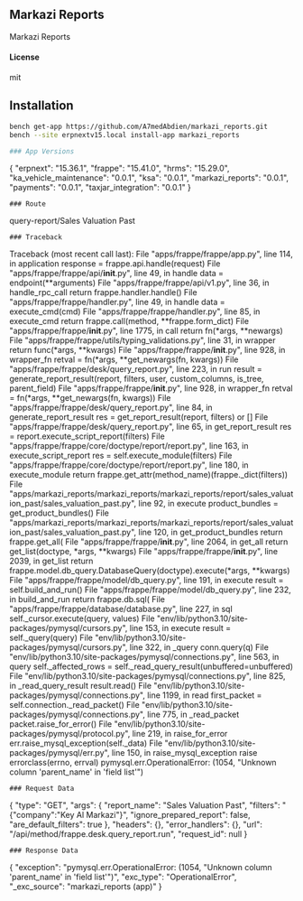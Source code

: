 ## Markazi Reports

Markazi Reports

#### License

mit

## Installation

```sh
bench get-app https://github.com/A7medAbdien/markazi_reports.git
bench --site erpnextv15.local install-app markazi_reports
```

```sh
### App Versions
```

{
"erpnext": "15.36.1",
"frappe": "15.41.0",
"hrms": "15.29.0",
"ka_vehicle_maintenance": "0.0.1",
"ksa": "0.0.1",
"markazi_reports": "0.0.1",
"payments": "0.0.1",
"taxjar_integration": "0.0.1"
}

```
### Route
```

query-report/Sales Valuation Past

```
### Traceback
```

Traceback (most recent call last):
File "apps/frappe/frappe/app.py", line 114, in application
response = frappe.api.handle(request)
File "apps/frappe/frappe/api/**init**.py", line 49, in handle
data = endpoint(**arguments)
File "apps/frappe/frappe/api/v1.py", line 36, in handle_rpc_call
return frappe.handler.handle()
File "apps/frappe/frappe/handler.py", line 49, in handle
data = execute_cmd(cmd)
File "apps/frappe/frappe/handler.py", line 85, in execute_cmd
return frappe.call(method, **frappe.form_dict)
File "apps/frappe/frappe/**init**.py", line 1775, in call
return fn(*args, \*\*newargs)
File "apps/frappe/frappe/utils/typing_validations.py", line 31, in wrapper
return func(*args, **kwargs)
File "apps/frappe/frappe/**init**.py", line 928, in wrapper_fn
retval = fn(\*args, **get_newargs(fn, kwargs))
File "apps/frappe/frappe/desk/query_report.py", line 223, in run
result = generate_report_result(report, filters, user, custom_columns, is_tree, parent_field)
File "apps/frappe/frappe/**init**.py", line 928, in wrapper_fn
retval = fn(*args, \*\*get_newargs(fn, kwargs))
File "apps/frappe/frappe/desk/query_report.py", line 84, in generate_report_result
res = get_report_result(report, filters) or []
File "apps/frappe/frappe/desk/query_report.py", line 65, in get_report_result
res = report.execute_script_report(filters)
File "apps/frappe/frappe/core/doctype/report/report.py", line 163, in execute_script_report
res = self.execute_module(filters)
File "apps/frappe/frappe/core/doctype/report/report.py", line 180, in execute_module
return frappe.get_attr(method_name)(frappe.\_dict(filters))
File "apps/markazi_reports/markazi_reports/markazi_reports/report/sales_valuation_past/sales_valuation_past.py", line 92, in execute
product_bundles = get_product_bundles()
File "apps/markazi_reports/markazi_reports/markazi_reports/report/sales_valuation_past/sales_valuation_past.py", line 120, in get_product_bundles
return frappe.get_all(
File "apps/frappe/frappe/**init**.py", line 2064, in get_all
return get_list(doctype, *args, **kwargs)
File "apps/frappe/frappe/**init**.py", line 2039, in get_list
return frappe.model.db_query.DatabaseQuery(doctype).execute(\*args, **kwargs)
File "apps/frappe/frappe/model/db_query.py", line 191, in execute
result = self.build_and_run()
File "apps/frappe/frappe/model/db_query.py", line 232, in build_and_run
return frappe.db.sql(
File "apps/frappe/frappe/database/database.py", line 227, in sql
self.\_cursor.execute(query, values)
File "env/lib/python3.10/site-packages/pymysql/cursors.py", line 153, in execute
result = self.\_query(query)
File "env/lib/python3.10/site-packages/pymysql/cursors.py", line 322, in \_query
conn.query(q)
File "env/lib/python3.10/site-packages/pymysql/connections.py", line 563, in query
self.\_affected_rows = self.\_read_query_result(unbuffered=unbuffered)
File "env/lib/python3.10/site-packages/pymysql/connections.py", line 825, in \_read_query_result
result.read()
File "env/lib/python3.10/site-packages/pymysql/connections.py", line 1199, in read
first_packet = self.connection.\_read_packet()
File "env/lib/python3.10/site-packages/pymysql/connections.py", line 775, in \_read_packet
packet.raise_for_error()
File "env/lib/python3.10/site-packages/pymysql/protocol.py", line 219, in raise_for_error
err.raise_mysql_exception(self.\_data)
File "env/lib/python3.10/site-packages/pymysql/err.py", line 150, in raise_mysql_exception
raise errorclass(errno, errval)
pymysql.err.OperationalError: (1054, "Unknown column 'parent_name' in 'field list'")

```
### Request Data
```

{
"type": "GET",
"args": {
"report_name": "Sales Valuation Past",
"filters": "{\"company\":\"Key Al Markazi\"}",
"ignore_prepared_report": false,
"are_default_filters": true
},
"headers": {},
"error_handlers": {},
"url": "/api/method/frappe.desk.query_report.run",
"request_id": null
}

```
### Response Data
```

{
"exception": "pymysql.err.OperationalError: (1054, \"Unknown column 'parent_name' in 'field list'\")",
"exc_type": "OperationalError",
"\_exc_source": "markazi_reports (app)"
}

```

```
